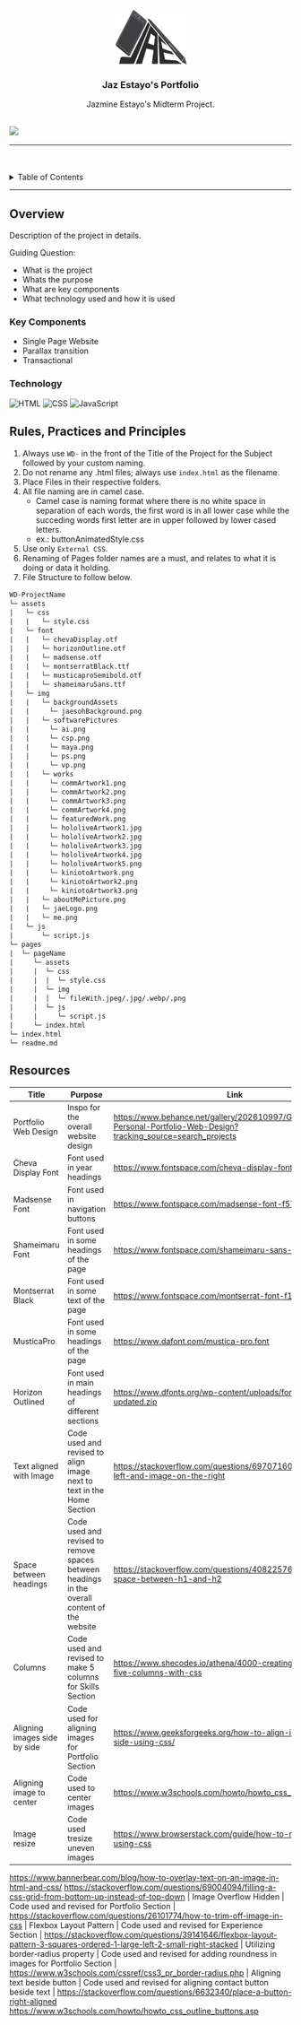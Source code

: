 <a name="readme-top">

<br/>

<br />
<div align="center">
  <a href="https://github.com/zyx-0314/">
  <!-- TODO: If you want to add logo or banner you can add it here -->
    <img src="./assets/img/jaeLogo.png" alt="JAE" width="130" height="100">
  </a>
<!-- TODO: Change Title to the name of the title of your Project -->
  <h3 align="center">Jaz Estayo's Portfolio</h3>
</div>
<!-- TODO: Make a short description -->
<div align="center">
  Jazmine Estayo's Midterm Project.
</div>

<br />

<!-- TODO: Change the zyx-0314 into your github username  -->
<!-- TODO: Change the WD-Template-Project into the same name of your folder -->
![](https://visit-counter.vercel.app/counter.png?page=zyx-0314/WD-Template-Project)

---

<br />
<br />

<!-- TODO: If you want to add more layers for your readme -->
<details>
  <summary>Table of Contents</summary>
  <ol>
    <li>
      <a href="#overview">Overview</a>
      <ol>
        <li>
          <a href="#key-components">Key Components</a>
        </li>
        <li>
          <a href="#technology">Technology</a>
        </li>
      </ol>
    </li>
    <li>
      <a href="#rule,-practices-and-principles">Rules, Practices and Principles</a>
    </li>
    <li>
      <a href="#resources">Resources</a>
    </li>
  </ol>
</details>

---

## Overview

<!-- TODO: To be changed -->
<!-- The following are just sample -->
Description of the project in details.

Guiding Question:
- What is the project
- Whats the purpose
- What are key components
- What technology used and how it is used

### Key Components
<!-- TODO: List of Key Components -->
<!-- The following are just sample -->
- Single Page Website
- Parallax transition
- Transactional

### Technology
<!-- TODO: List of Technology Used -->
![HTML](https://img.shields.io/badge/HTML-E34F26?style=for-the-badge&logo=html5&logoColor=white)
![CSS](https://img.shields.io/badge/CSS-1572B6?style=for-the-badge&logo=css3&logoColor=white)
![JavaScript](https://img.shields.io/badge/JavaScript-F7DF1E?style=for-the-badge&logo=javascript&logoColor=white)

## Rules, Practices and Principles
1. Always use `WD-` in the front of the Title of the Project for the Subject followed by your custom naming.
2. Do not rename any .html files; always use `index.html` as the filename.
3. Place Files in their respective folders.
4. All file naming are in camel case.
   - Camel case is naming format where there is no white space in separation of each words, the first word is in all lower case while the succeding words first letter are in upper followed by lower cased letters.
   - ex.: buttonAnimatedStyle.css
5. Use only `External CSS`.
6. Renaming of Pages folder names are a must, and relates to what it is doing or data it holding.
7. File Structure to follow below.

```
WD-ProjectName
└─ assets
|   └─ css
|   |   └─ style.css
|   └─ font
|   |   └─ chevaDisplay.otf
|   |   └─ horizonOutline.otf
|   |   └─ madsense.otf
|   |   └─ montserratBlack.ttf
|   |   └─ musticaproSemibold.otf
|   |   └─ shameimaruSans.ttf
|   └─ img
|   |   └─ backgroundAssets
|   |     └─ jaesohBackground.png
|   |   └─ softwarePictures
|   |     └─ ai.png
|   |     └─ csp.png
|   |     └─ maya.png
|   |     └─ ps.png
|   |     └─ vp.png
|   |   └─ works
|   |     └─ commArtwork1.png
|   |     └─ commArtwork2.png
|   |     └─ commArtwork3.png
|   |     └─ commArtwork4.png
|   |     └─ featuredWork.png
|   |     └─ hololiveArtwork1.jpg
|   |     └─ hololiveArtwork2.jpg
|   |     └─ hololiveArtwork3.jpg
|   |     └─ hololiveArtwork4.jpg
|   |     └─ hololiveArtwork5.png
|   |     └─ kiniotoArtwork.png
|   |     └─ kiniotoArtwork2.png
|   |     └─ kiniotoArtwork3.png
|   |   └─ aboutMePicture.png
|   |   └─ jaeLogo.png
|   |   └─ me.png
|   └─ js
|       └─ script.js
└─ pages
|  └─ pageName
|     └─ assets
|     |  └─ css
|     |  |  └─ style.css
|     |  └─ img
|     |  |  └─ fileWith.jpeg/.jpg/.webp/.png
|     |  └─ js
|     |     └─ script.js
|     └─ index.html
└─ index.html
└─ readme.md
```

## Resources

<!-- TODO: Add References -->
| Title | Purpose | Link |
|-|-|-|
| Portfolio Web Design | Inspo for the overall website design | https://www.behance.net/gallery/202610997/Galleon-Personal-Portfolio-Web-Design?tracking_source=search_projects|web+design+portfolio&l=14
| Cheva Display Font | Font used in year headings | https://www.fontspace.com/cheva-display-font-f77288
| Madsense Font | Font used in navigation buttons | https://www.fontspace.com/madsense-font-f57755
| Shameimaru Font | Font used in some headings of the page  | https://www.fontspace.com/shameimaru-sans-font-f27896
| Montserrat Black | Font used in some text of the page  | https://www.fontspace.com/montserrat-font-f16544
| MusticaPro | Font used in some headings of the page  | https://www.dafont.com/mustica-pro.font
| Horizon Outlined | Font used in main headings of different sections  | https://www.dfonts.org/wp-content/uploads/fonts/Horizon-updated.zip
| Text aligned with Image | Code used and revised to align image next to text in the Home Section | https://stackoverflow.com/questions/69707160/text-floating-left-and-image-on-the-right
| Space between headings | Code used and revised to remove spaces between headings in the overall content of the website | https://stackoverflow.com/questions/40822576/removing-space-between-h1-and-h2
| Columns | Code used and revised to make 5 columns for Skills Section | https://www.shecodes.io/athena/4000-creating-a-grid-with-five-columns-with-css
| Aligning images side by side | Code used for aligning images for Portfolio Section | https://www.geeksforgeeks.org/how-to-align-images-side-by-side-using-css/
| Aligning image to center | Code used to center images | https://www.w3schools.com/howto/howto_css_image_center.asp
| Image resize | Code used tresize uneven images | https://www.browserstack.com/guide/how-to-resize-image-using-css
https://www.bannerbear.com/blog/how-to-overlay-text-on-an-image-in-html-and-css/
https://stackoverflow.com/questions/69004094/filling-a-css-grid-from-bottom-up-instead-of-top-down
| Image Overflow Hidden | Code used and revised for Portfolio Section | https://stackoverflow.com/questions/26101774/how-to-trim-off-image-in-css
| Flexbox Layout Pattern | Code used and revised for Experience Section | https://stackoverflow.com/questions/39141646/flexbox-layout-pattern-3-squares-ordered-1-large-left-2-small-right-stacked
| Utilizing border-radius property | Code used and revised for adding roundness in images for Portfolio Section | https://www.w3schools.com/cssref/css3_pr_border-radius.php
| Aligning text beside button | Code used and revised for aligning contact button beside text | https://stackoverflow.com/questions/6632340/place-a-button-right-aligned
https://www.w3schools.com/howto/howto_css_outline_buttons.asp
